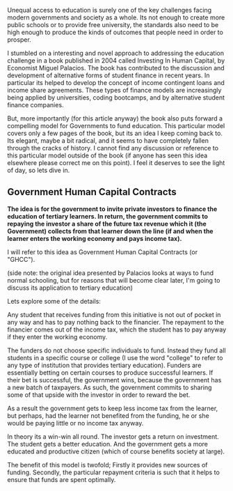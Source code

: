 Unequal access to education is surely one of the key challenges facing modern governments and society as a whole. Its not enough to create more public schools or to provide free university, the standards also need to be high enough to produce the kinds of outcomes that people need in order to prosper. 

I stumbled on a interesting and novel approach to addressing the education challenge in a book published in 2004 called Investing In Human Capital, by Economist Miguel Palacios. The book has contributed to the discussion and development of alternative forms of student finance in recent years. In particular its helped to develop the concept of income contingent loans and income share agreements. These types of finance models are increasingly being applied by universities, coding bootcamps, and by alternative student finance companies. 

But, more importantly (for this article anyway) the book also puts forward a compelling model for Governments to fund education. This particular model covers only a few pages of the book, but its an idea I keep coming back to. Its elegant, maybe a bit radical, and it seems to have completely fallen through the cracks of history. I cannot find any discussion or reference to this particular model outside of the book (if anyone has seen this idea elsewhere please correct me on this point). I feel it deserves to see the light of day, so lets dive in. 

## Government Human Capital Contracts

**The idea is for the government to invite private investors to finance the education of tertiary learners. In return, the government commits to repaying the investor a share of the future tax revenue which it (the Government) collects from that learner down the line (if and when the learner enters the working economy and pays income tax).** 

I will refer to this idea as Government Human Capital Contracts (or "GHCC").

(side note: the original idea presented by Palacios looks at ways to fund normal schooling, but for reasons that will become clear later, I'm going to discuss its application to tertiary education) 

Lets explore some of the details:

Any student that receives funding from this initiative is not out of pocket in any way and has to pay nothing back to the financier. The repayment to the financier comes out of the income tax, which the student has to pay anyway if they enter the working economy.  

The funders do not choose specific individuals to fund. Instead they fund all students in a specific course or college (I use the word "college" to refer to any type of institution that provides tertiary education). Funders are essentially betting on certain courses to produce successful learners. If their bet is successful, the government wins, because the government has a new batch of taxpayers. As such, the government commits to sharing some of that upside with the investor in order to reward the bet.

As a result the government gets to keep less income tax from the learner, but perhaps, had the learner not benefited from the funding, he or she would be paying little or no income tax anyway.

In theory its a win-win all round. The investor gets a return on investment. The student gets a better education. And the government gets a more educated and productive citizen (which of course benefits society at large).

The benefit of this model is twofold; Firstly it provides new sources of funding. Secondly, the particular repayment criteria is such that it helps to ensure that funds are spent optimally. 
